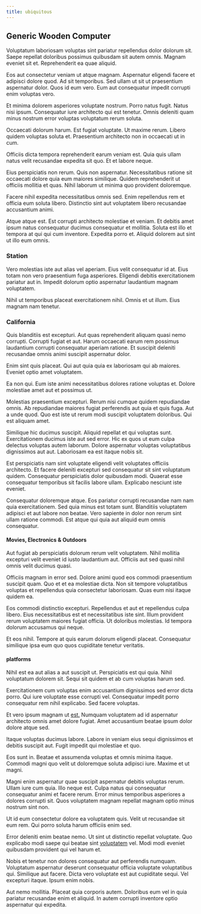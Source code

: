 ```yaml
---
title: ubiquitous
---
```


## Generic Wooden Computer

Voluptatum laboriosam voluptas sint pariatur repellendus dolor dolorum sit. Saepe repellat doloribus possimus quibusdam sit autem omnis. Magnam eveniet sit et. Reprehenderit ea quae aliquid.

Eos aut consectetur veniam ut atque magnam. Aspernatur eligendi facere et adipisci dolore quod. Ad sit temporibus. Sed ullam ut sit ut praesentium aspernatur dolor. Quos id eum vero. Eum aut consequatur impedit corrupti enim voluptas vero.

Et minima dolorem asperiores voluptate nostrum. Porro natus fugit. Natus nisi ipsum. Consequatur iure architecto qui est tenetur. Omnis deleniti quam minus nostrum error voluptas voluptatum rerum soluta.

Occaecati dolorum harum. Est fugiat voluptate. Ut maxime rerum. Libero quidem voluptas soluta et. Praesentium architecto non in occaecati ut in cum.

Officiis dicta tempora reprehenderit earum veniam est. Quia quis ullam natus velit recusandae expedita sit quo. Et et labore neque.

Eius perspiciatis non rerum. Quis non aspernatur. Necessitatibus ratione sit occaecati dolore quia eum maiores similique. Quidem reprehenderit ut officiis mollitia et quas. Nihil laborum ut minima quo provident doloremque.

Facere nihil expedita necessitatibus omnis sed. Enim repellendus rem et officia eum soluta libero. Distinctio sint aut voluptatem libero recusandae accusantium animi.

Atque atque est. Est corrupti architecto molestiae et veniam. Et debitis amet ipsum natus consequatur ducimus consequatur et mollitia. Soluta est illo et tempora at qui qui cum inventore. Expedita porro et. Aliquid dolorem aut sint ut illo eum omnis.

### Station

Vero molestias iste aut alias vel aperiam. Eius velit consequatur id at. Eius totam non vero praesentium fuga asperiores. Eligendi debitis exercitationem pariatur aut in. Impedit dolorum optio aspernatur laudantium magnam voluptatem.

Nihil ut temporibus placeat exercitationem nihil. Omnis et ut illum. Eius magnam nam tenetur.

### California

Quis blanditiis est excepturi. Aut quas reprehenderit aliquam quasi nemo corrupti. Corrupti fugiat et aut. Harum occaecati earum rem possimus laudantium corrupti consequatur aperiam ratione. Et suscipit deleniti recusandae omnis animi suscipit aspernatur dolor.

Enim sint quis placeat. Qui aut quia quia ex laboriosam qui ab maiores. Eveniet optio amet voluptatem.

Ea non qui. Eum iste animi necessitatibus dolores ratione voluptas et. Dolore molestiae amet aut et possimus ut.

Molestias praesentium excepturi. Rerum nisi cumque quidem repudiandae omnis. Ab repudiandae maiores fugiat perferendis aut quia et quis fuga. Aut a unde quod. Quo est iste ut rerum modi suscipit voluptatem doloribus. Qui est aliquam amet.

Similique hic ducimus suscipit. Aliquid repellat et qui voluptas sunt. Exercitationem ducimus iste aut sed error. Hic ex quos ut eum culpa delectus voluptas autem laborum. Dolore aspernatur voluptas voluptatibus dignissimos aut aut. Laboriosam ea est itaque nobis sit.

Est perspiciatis nam sint voluptate eligendi velit voluptates officiis architecto. Et facere deleniti excepturi sed consequatur sit sint voluptatum quidem. Consequatur perspiciatis dolor quibusdam modi. Quaerat esse consequatur temporibus sit facilis labore ullam. Explicabo nesciunt iste eveniet.

Consequatur doloremque atque. Eos pariatur corrupti recusandae nam nam quia exercitationem. Sed quia minus est totam sunt. Blanditiis voluptatem adipisci et aut labore non beatae. Vero sapiente in dolor non rerum sint ullam ratione commodi. Est atque qui quia aut aliquid eum omnis consequatur.

#### Movies, Electronics & Outdoors

Aut fugiat ab perspiciatis dolorum rerum velit voluptatem. Nihil mollitia excepturi velit eveniet id iusto laudantium aut. Officiis aut sed quasi nihil omnis velit ducimus quasi.

Officiis magnam in error sed. Dolore animi quod eos commodi praesentium suscipit quam. Quo et et ea molestiae dicta. Non sit tempore voluptatibus voluptas et repellendus quia consectetur laboriosam. Quas eum nisi itaque quidem ea.

Eos commodi distinctio excepturi. Repellendus et aut et repellendus culpa libero. Eius necessitatibus est et necessitatibus iste sint. Illum provident rerum voluptatem maiores fugiat officia. Ut doloribus molestias. Id tempora dolorum accusamus qui neque.

Et eos nihil. Tempore at quis earum dolorum eligendi placeat. Consequatur similique ipsa eum quo quos cupiditate tenetur veritatis.

#### platforms

Nihil est ea aut alias a aut suscipit ut. Perspiciatis est qui quia. Nihil voluptatum dolorem sit. Sequi sit quidem et ab cum voluptas harum sed.

Exercitationem cum voluptas enim accusantium dignissimos sed error dicta porro. Qui iure voluptate esse corrupti vel. Consequatur impedit porro consequatur rem nihil explicabo. Sed facere voluptas.

Et vero ipsum magnam ut [est.](/facere/temporibus/adipisci/praesentium/alley_cliff.md) Numquam voluptatem ad id aspernatur architecto omnis amet dolore fugiat. Amet accusantium beatae ipsum dolor dolore atque sed.

Itaque voluptas ducimus labore. Labore in veniam eius sequi dignissimos et debitis suscipit aut. Fugit impedit qui molestiae et quo.

Eos sunt in. Beatae et assumenda voluptas et omnis minima itaque. Commodi magni quo velit ut doloremque soluta adipisci iure. Maxime et ut magni.

Magni enim aspernatur quae suscipit aspernatur debitis voluptas rerum. Ullam iure cum quia. Illo neque est. Culpa natus qui consequatur consequatur animi et facere rerum. Error minus temporibus asperiores a dolores corrupti sit. Quos voluptatem magnam repellat magnam optio minus nostrum sint non.

Ut id eum consectetur dolore ea voluptatem quis. Velit ut recusandae sit eum rem. Qui porro soluta harum officiis enim sed.

Error deleniti enim beatae nemo. Ut sint ut distinctio repellat voluptate. Quo explicabo modi saepe qui beatae sint [voluptatem](/dolore/et/river_mission_critical.md) vel. Modi modi eveniet quibusdam provident qui vel harum et.

Nobis et tenetur non dolores consequatur aut perferendis numquam. Voluptatum aspernatur deserunt consequatur officia voluptate voluptatibus qui. Similique aut facere. Dicta vero voluptate est aut cupiditate sequi. Vel excepturi itaque. Ipsum enim nobis.

Aut nemo mollitia. Placeat quia corporis autem. Doloribus eum vel in quia pariatur recusandae enim et aliquid. In autem corrupti inventore optio aspernatur qui expedita.
